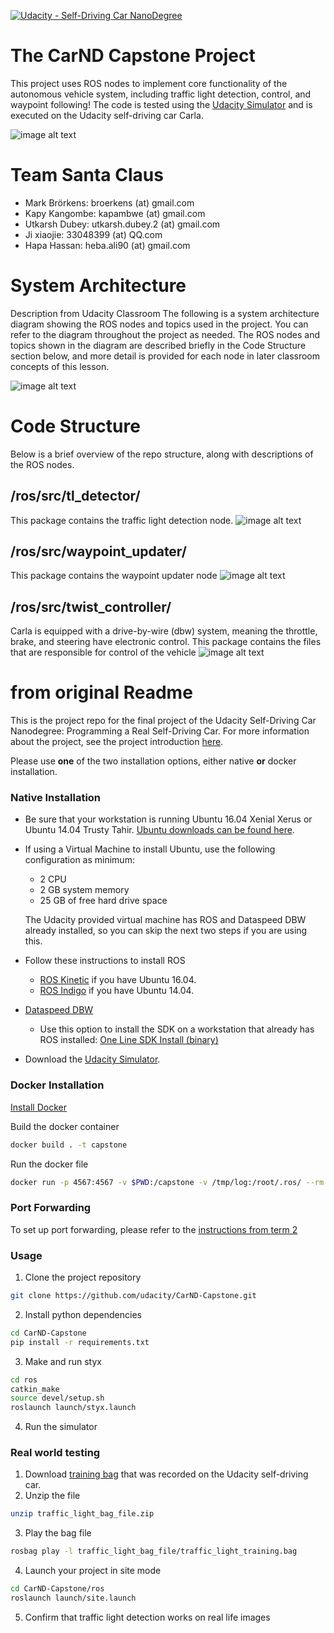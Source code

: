 [![Udacity - Self-Driving Car NanoDegree](https://s3.amazonaws.com/udacity-sdc/github/shield-carnd.svg)](http://www.udacity.com/drive)

# The CarND Capstone Project
This project uses ROS nodes to implement core functionality of the autonomous vehicle system, including traffic light detection, control, and waypoint following! The code is tested using the [Udacity Simulator](https://github.com/udacity/CarND-Capstone/releases) and is executed on the Udacity self-driving car Carla.

![image alt text](imgs/Udacity-Carla.jpg)

# Team Santa Claus
* Mark Brörkens: broerkens (at) gmail.com
* Kapy Kangombe: kapambwe (at) gmail.com
* Utkarsh Dubey: utkarsh.dubey.2 (at) gmail.com
* Ji xiaojie: 33048399 (at) QQ.com
* Hapa Hassan: heba.ali90 (at) gmail.com

# System Architecture
Description from Udacity Classroom
The following is a system architecture diagram showing the ROS nodes and topics used in the project. You can refer to the diagram throughout the project as needed. The ROS nodes and topics shown in the diagram are described briefly in the Code Structure section below, and more detail is provided for each node in later classroom concepts of this lesson.

![image alt text](imgs/final-project-ros-graph-v2.png)

# Code Structure
Below is a brief overview of the repo structure, along with descriptions of the ROS nodes. 

##  /ros/src/tl_detector/
This package contains the traffic light detection node.
![image alt text](imgs/tl-detector-ros-graph.png)

## /ros/src/waypoint_updater/
This package contains the waypoint updater node
![image alt text](imgs/waypoint-updater-ros-graph.png)

## /ros/src/twist_controller/
Carla is equipped with a drive-by-wire (dbw) system, meaning the throttle, brake, and steering have electronic control. This package contains the files that are responsible for control of the vehicle
![image alt text](imgs/dbw-node-ros-graph.png)






# from original Readme 

This is the project repo for the final project of the Udacity Self-Driving Car Nanodegree: Programming a Real Self-Driving Car. For more information about the project, see the project introduction [here](https://classroom.udacity.com/nanodegrees/nd013/parts/6047fe34-d93c-4f50-8336-b70ef10cb4b2/modules/e1a23b06-329a-4684-a717-ad476f0d8dff/lessons/462c933d-9f24-42d3-8bdc-a08a5fc866e4/concepts/5ab4b122-83e6-436d-850f-9f4d26627fd9).

Please use **one** of the two installation options, either native **or** docker installation.

### Native Installation

* Be sure that your workstation is running Ubuntu 16.04 Xenial Xerus or Ubuntu 14.04 Trusty Tahir. [Ubuntu downloads can be found here](https://www.ubuntu.com/download/desktop).
* If using a Virtual Machine to install Ubuntu, use the following configuration as minimum:
  * 2 CPU
  * 2 GB system memory
  * 25 GB of free hard drive space

  The Udacity provided virtual machine has ROS and Dataspeed DBW already installed, so you can skip the next two steps if you are using this.

* Follow these instructions to install ROS
  * [ROS Kinetic](http://wiki.ros.org/kinetic/Installation/Ubuntu) if you have Ubuntu 16.04.
  * [ROS Indigo](http://wiki.ros.org/indigo/Installation/Ubuntu) if you have Ubuntu 14.04.
* [Dataspeed DBW](https://bitbucket.org/DataspeedInc/dbw_mkz_ros)
  * Use this option to install the SDK on a workstation that already has ROS installed: [One Line SDK Install (binary)](https://bitbucket.org/DataspeedInc/dbw_mkz_ros/src/81e63fcc335d7b64139d7482017d6a97b405e250/ROS_SETUP.md?fileviewer=file-view-default)
* Download the [Udacity Simulator](https://github.com/udacity/CarND-Capstone/releases).

### Docker Installation
[Install Docker](https://docs.docker.com/engine/installation/)

Build the docker container
```bash
docker build . -t capstone
```

Run the docker file
```bash
docker run -p 4567:4567 -v $PWD:/capstone -v /tmp/log:/root/.ros/ --rm -it capstone
```

### Port Forwarding
To set up port forwarding, please refer to the [instructions from term 2](https://classroom.udacity.com/nanodegrees/nd013/parts/40f38239-66b6-46ec-ae68-03afd8a601c8/modules/0949fca6-b379-42af-a919-ee50aa304e6a/lessons/f758c44c-5e40-4e01-93b5-1a82aa4e044f/concepts/16cf4a78-4fc7-49e1-8621-3450ca938b77)

### Usage

1. Clone the project repository
```bash
git clone https://github.com/udacity/CarND-Capstone.git
```

2. Install python dependencies
```bash
cd CarND-Capstone
pip install -r requirements.txt
```
3. Make and run styx
```bash
cd ros
catkin_make
source devel/setup.sh
roslaunch launch/styx.launch
```
4. Run the simulator

### Real world testing
1. Download [training bag](https://s3-us-west-1.amazonaws.com/udacity-selfdrivingcar/traffic_light_bag_file.zip) that was recorded on the Udacity self-driving car.
2. Unzip the file
```bash
unzip traffic_light_bag_file.zip
```
3. Play the bag file
```bash
rosbag play -l traffic_light_bag_file/traffic_light_training.bag
```
4. Launch your project in site mode
```bash
cd CarND-Capstone/ros
roslaunch launch/site.launch
```
5. Confirm that traffic light detection works on real life images
